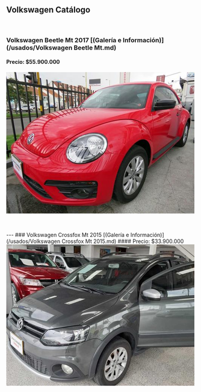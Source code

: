 ## Volkswagen Catálogo

<p>&nbsp;</p>

### Volkswagen Beetle Mt 2017 [(Galería e Información)](/usados/Volkswagen Beetle Mt.md)
#### Precio: $55.900.000

<img src="/usados/images/Volkswagen Beetle Mt - 0.9355.jpg?raw=true"/>
<p>&nbsp;</p>
---
### Volkswagen Crossfox Mt 2015 [(Galería e Información)](/usados/Volkswagen Crossfox Mt 2015.md)
#### Precio: $33.900.000

<img src="/usados/images/Volkswagen Crossfox Mt 2015 - 0.9703.jpg?raw=true"/>
<p>&nbsp;</p>
